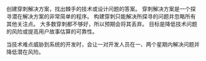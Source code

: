 创建穿刺解决方案，找出棘手的技术或设计问题的答案。 穿刺解决方案是一个探寻潜在解决方案的非常简单的程序。 构建穿刺只能解决所探寻的问题并忽略所有其他关注点。 大多数穿刺都不够好，所以预期会将其丢弃。 目标是降低技术问题的风险或提高用户故事估算的可靠性。

当技术难点威胁到系统的开发时，会让一对开发人员在一、两个星期内解决问题并降低潜在风险。
